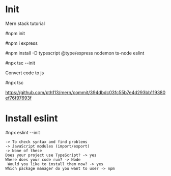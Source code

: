 # Init

Mern stack tutorial

#npm init

#npm i express

#npm install -D typescript @type/express nodemon ts-node eslint

#npx tsc --init

Convert code to js

#npx tsc

https://github.com/pth113/mern/commit/394dbdc03fc55b7e4d293bb119380ef76f97693f

# Install eslint

#npx eslint --init
```
-> To check syntax and find problems
-> JavaScript modules (import/export)
-> None of these
Does your project use TypeScript? -> yes
Where does your code run? -> Node
 Would you like to install them now? -> yes
Which package manager do you want to use? -> npm
```
